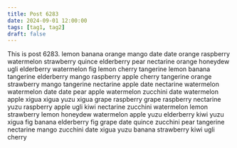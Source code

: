 ```yaml
---
title: Post 6283
date: 2024-09-01 12:00:00
tags: [tag1, tag2]
draft: false
---
```

This is post 6283.
lemon
banana
orange
mango
date
date
orange
raspberry
watermelon
strawberry
quince
elderberry
pear
nectarine
orange
honeydew
ugli
elderberry
watermelon
fig
lemon
cherry
tangerine
lemon
banana
tangerine
elderberry
mango
raspberry
apple
cherry
tangerine
orange
strawberry
mango
tangerine
nectarine
apple
date
nectarine
watermelon
watermelon
date
date
pear
apple
watermelon
zucchini
date
watermelon
apple
xigua
xigua
yuzu
xigua
grape
raspberry
grape
raspberry
nectarine
yuzu
raspberry
apple
ugli
kiwi
nectarine
zucchini
watermelon
lemon
strawberry
lemon
honeydew
watermelon
apple
yuzu
elderberry
kiwi
yuzu
xigua
fig
banana
elderberry
fig
grape
date
quince
zucchini
pear
tangerine
nectarine
mango
zucchini
date
xigua
yuzu
banana
strawberry
kiwi
ugli
cherry
